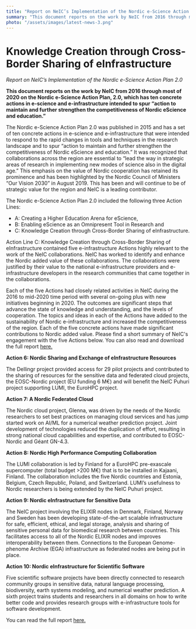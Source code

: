 ```yaml
---
title: "Report on NeIC’s Implementation of the Nordic e-Science Action Plan 2.0"
summary: "This document reports on the work by NeIC from 2016 through most of 2020 on the Nordic e-Science Action Plan, 2.0, which has ten concrete actions in e-science and e-infrastructure intended to spur “action to maintain and further strengthen the competitiveness of Nordic eScience and education."
photo: "/assets/images/latest-news-3.png"
---
```


Knowledge Creation through Cross-Border Sharing of eInfrastructure
===========================

*Report on NeIC’s Implementation of the Nordic e-Science Action Plan 2.0*

**This document reports on the work by NeIC from 2016 through most of 2020 on the Nordic e-Science Action Plan, 2.0, which has ten concrete actions in e-science and e-infrastructure intended to spur “action to maintain and further strengthen the competitiveness of Nordic eScience and education.”**

The Nordic e-Science Action Plan 2.0 was published in 2015 and has a set of ten concrete actions in e-science and e-infrastructure that were intended to respond to the rapid changes in tools and techniques in the research landscape and to spur “action to maintain and further strengthen the competitiveness of Nordic eScience and education.”  It was recognized that collaborations across the region are essential to “lead the way in strategic areas of research in implementing new modes of science also in the digital age.”  This emphasis on the value of Nordic cooperation has retained its prominence and has been highlighted by the Nordic Council of Ministers “Our Vision 2030” in August 2019.  This has been and will continue to be of strategic value for the region and NeIC is a leading contributor.

The Nordic e-Science Action Plan 2.0 included the following three Action Lines: 

- A: Creating a Higher Education Arena for eScience, 
- B: Enabling eScience as an Omnipresent Tool in Research and 
- C: Knowledge Creation through Cross-Border Sharing of eInfrastructure. 

Action Line C: Knowledge Creation through Cross-Border Sharing of eInfrastructure contained five e-infrastructure Actions highly relevant to the work of the NeIC collaborations.  NeIC has worked to identify and enhance the Nordic added value of these collaborations. The collaborations were justified by their value to the national e-infrastructure providers and e-infrastructure developers in the research communities that came together in the collaborations. 

Each of the five Actions had closely related activities in NeIC during the 2016 to mid-2020 time period with several on-going plus with new initiatives beginning in 2020.  The outcomes are significant steps that advance the state of knowledge and understanding, and the levels of cooperation. The topics and ideas in each of the Actions have added to the sustainability of Nordic e-infrastructure and increased the competitiveness of the region. Each of the five concrete actions have made significant contributions to Nordic added value. Please find a short summary of NeIC's engagement with the five Actions below. You can also read and download the full report <a href="https://wiki.neic.no/w/ext/img_auth.php/b/b5/Edited_e-Science_Action_Plan_evaluation.pdf">here.</a>

**Action 6: Nordic Sharing and Exchange of eInfrastructure Resources**

The Dellingr project provided access for 29 pilot projects and contributed to the sharing of resources for the sensitive data and federated cloud projects, the EOSC-Nordic project (EU funding 6 M€) and will benefit the NeIC Puhuri project supporting LUMI, the EuroHPC project.     

**Action 7: A Nordic Federated Cloud**

The Nordic cloud project, Glenna, was driven by the needs of the Nordic researchers to set best practices on managing cloud services and has jump started work on AI/ML for a numerical weather prediction project.  Joint development of technologies reduced the duplication of effort, resulting in strong national cloud capabilities and expertise, and contributed to EOSC-Nordic and Géant GN-4.3. 

**Action 8: Nordic High Performance Computing Collaboration**

The LUMI collaboration is led by Finland for a EuroHPC pre-exascale supercomputer (total budget >200 M€) that is to be installed in Kajaani, Finland.  The collaboration includes the five Nordic countries and Estonia, Belgium, Czech Republic, Poland, and Switzerland.  LUMI’s usefulness to Nordic researchers is being extended by the NeIC Puhuri project.

**Action 9: Nordic eInfrastructure for Sensitive Data**

The NeIC project involving the ELIXIR nodes in Denmark, Finland, Norway and Sweden has been developing state-of-the-art scalable infrastructure for safe, efficient, ethical, and legal storage, analysis and sharing of sensitive personal data for biomedical research between countries.  This facilitates access to all of the Nordic ELIXIR nodes and improves interoperability between them.  Connections to the European Genome-phenome Archive (EGA) infrastructure as federated nodes are being put in place. 

**Action 10: Nordic eInfrastructure for Scientific Software**

Five scientific software projects have been directly connected to research community groups in sensitive data, natural language processing, biodiversity, earth systems modeling, and numerical weather prediction. A sixth project trains students and researchers in all domains on how to write better code and provides research groups with e-infrastructure tools for software development. 

You can read the full report <a href="https://wiki.neic.no/w/ext/img_auth.php/b/b5/Edited_e-Science_Action_Plan_evaluation.pdf">here.</a>
